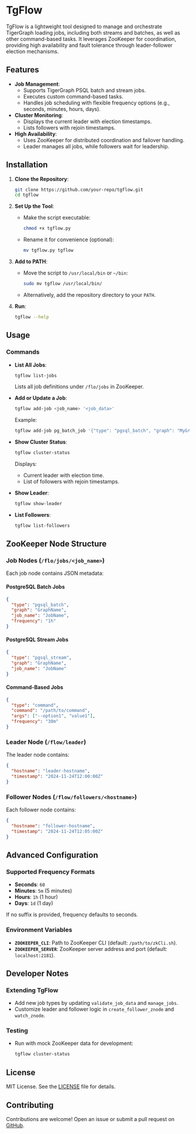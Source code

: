 
# TgFlow

TgFlow is a lightweight tool designed to manage and orchestrate TigerGraph loading jobs, including both streams and batches, as well as other command-based tasks. It leverages ZooKeeper for coordination, providing high availability and fault tolerance through leader-follower election mechanisms.

## Features

- **Job Management**:
  - Supports TigerGraph PSQL batch and stream jobs.
  - Executes custom command-based tasks.
  - Handles job scheduling with flexible frequency options (e.g., seconds, minutes, hours, days).
- **Cluster Monitoring**:
  - Displays the current leader with election timestamps.
  - Lists followers with rejoin timestamps.
- **High Availability**:
  - Uses ZooKeeper for distributed coordination and failover handling.
  - Leader manages all jobs, while followers wait for leadership.

## Installation

1. **Clone the Repository**:
   ```bash
   git clone https://github.com/your-repo/tgflow.git
   cd tgflow
   ```

2. **Set Up the Tool**:
   - Make the script executable:
     ```bash
     chmod +x tgflow.py
     ```
   - Rename it for convenience (optional):
     ```bash
     mv tgflow.py tgflow
     ```

3. **Add to PATH**:
   - Move the script to `/usr/local/bin` or `~/bin`:
     ```bash
     sudo mv tgflow /usr/local/bin/
     ```
   - Alternatively, add the repository directory to your `PATH`.

4. **Run**:
   ```bash
   tgflow --help
   ```

## Usage

### Commands

- **List All Jobs**:
  ```bash
  tgflow list-jobs
  ```
  Lists all job definitions under `/flo/jobs` in ZooKeeper.

- **Add or Update a Job**:
  ```bash
  tgflow add-job <job_name> '<job_data>'
  ```
  Example:
  ```bash
  tgflow add-job pg_batch_job '{"type": "pgsql_batch", "graph": "MyGraph", "job_name": "MyBatchJob", "frequency": "1h"}'
  ```

- **Show Cluster Status**:
  ```bash
  tgflow cluster-status
  ```
  Displays:
  - Current leader with election time.
  - List of followers with rejoin timestamps.

- **Show Leader**:
  ```bash
  tgflow show-leader
  ```

- **List Followers**:
  ```bash
  tgflow list-followers
  ```

## ZooKeeper Node Structure

### Job Nodes (`/flo/jobs/<job_name>`)

Each job node contains JSON metadata:

#### PostgreSQL Batch Jobs
```json
{
  "type": "pgsql_batch",
  "graph": "GraphName",
  "job_name": "JobName",
  "frequency": "1h"
}
```

#### PostgreSQL Stream Jobs
```json
{
  "type": "pgsql_stream",
  "graph": "GraphName",
  "job_name": "JobName"
}
```

#### Command-Based Jobs
```json
{
  "type": "command",
  "command": "/path/to/command",
  "args": ["--option1", "value1"],
  "frequency": "30m"
}
```

### Leader Node (`/flow/leader`)

The leader node contains:
```json
{
  "hostname": "leader-hostname",
  "timestamp": "2024-11-24T12:00:00Z"
}
```

### Follower Nodes (`/flow/followers/<hostname>`)

Each follower node contains:
```json
{
  "hostname": "follower-hostname",
  "timestamp": "2024-11-24T12:05:00Z"
}
```

## Advanced Configuration

### Supported Frequency Formats

- **Seconds**: `60`
- **Minutes**: `5m` (5 minutes)
- **Hours**: `1h` (1 hour)
- **Days**: `1d` (1 day)

If no suffix is provided, frequency defaults to seconds.

### Environment Variables

- **`ZOOKEEPER_CLI`**: Path to ZooKeeper CLI (default: `/path/to/zkCli.sh`).
- **`ZOOKEEPER_SERVER`**: ZooKeeper server address and port (default: `localhost:2181`).

## Developer Notes

### Extending TgFlow

- Add new job types by updating `validate_job_data` and `manage_jobs`.
- Customize leader and follower logic in `create_follower_znode` and `watch_znode`.

### Testing

- Run with mock ZooKeeper data for development:
  ```bash
  tgflow cluster-status
  ```

## License

MIT License. See the [LICENSE](LICENSE) file for details.

## Contributing

Contributions are welcome! Open an issue or submit a pull request on [GitHub](https://github.com/your-repo/tgflow).
